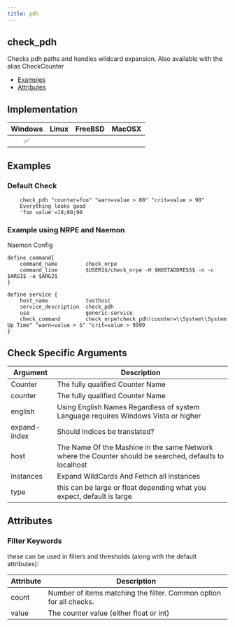 ```yaml
---
title: pdh
---
```


## check_pdh

Checks pdh paths and handles wildcard expansion. Also available with the alias CheckCounter

- [Examples](#examples)
- [Attributes](#attributes)

## Implementation

| Windows            | Linux | FreeBSD | MacOSX |
|:------------------:|:-----:|:-------:|:------:|
| :white_check_mark: |       |         |        |

## Examples

### Default Check

		check_pdh "counter=foo" "warn=value > 80" "crit=value > 90"
		Everything looks good
		'foo value'=18;80;90

### Example using NRPE and Naemon

Naemon Config

    define command{
        command_name         check_nrpe
        command_line         $USER1$/check_nrpe -H $HOSTADDRESS$ -n -c $ARG1$ -a $ARG2$
    }

    define service {
        host_name            testhost
        service_description  check_pdh
        use                  generic-service
        check_command        check_nrpe!check_pdh!counter=\\System\\System Up Time" "warn=value > 5" "crit=value > 9999
    }

## Check Specific Arguments

| Argument     | Description                                                                                            |
| ------------ | ------------------------------------------------------------------------------------------------------ |
| Counter      | The fully qualified Counter Name                                                                       |
| counter      | The fully qualified Counter Name                                                                       |
| english      | Using English Names Regardless of system Language requires Windows Vista or higher                     |
| expand-index | Should Indices be translated?                                                                          |
| host         | The Name Of the Mashine in the same Network where the Counter should be searched, defaults to localhost |
| instances    | Expand WildCards And Fethch all instances                                                              |
| type         | this can be large or float depending what you expect, default is large                                 |

## Attributes

### Filter Keywords

these can be used in filters and thresholds (along with the default attributes):

| Attribute | Description                                                        |
| --------- | ------------------------------------------------------------------ |
| count     | Number of items matching the filter. Common option for all checks. |
| value     | The counter value (either float or int)                            |
